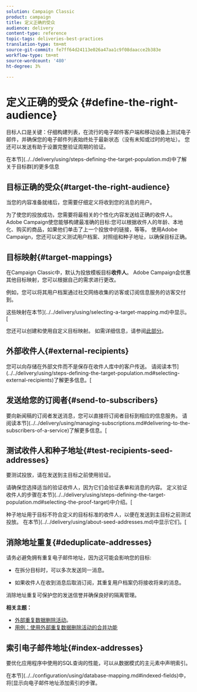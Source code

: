 ```yaml
---
solution: Campaign Classic
product: campaign
title: 定义正确的受众
audience: delivery
content-type: reference
topic-tags: deliveries-best-practices
translation-type: tm+mt
source-git-commit: fe7ff64d24113e026a47aa1c9f08daacce2b383e
workflow-type: tm+mt
source-wordcount: '480'
ht-degree: 3%

---
```



# 定义正确的受众 {#define-the-right-audience}

目标人口是关键：仔细构建列表，在流行的电子邮件客户端和移动设备上测试电子邮件，并确保您的电子邮件列表始终处于最新状态（没有未知或过时的地址）。 您还可以发送有助于设置完整验证周期的验证。

在本节](../../delivery/using/steps-defining-the-target-population.md)中了解关于目标群[的更多信息

## 目标正确的受众{#target-the-right-audience}

当您的内容准备就绪后，您需要仔细定义将收到您的消息的用户。

为了使您的投放成功，您需要将最相关的个性化内容发送给正确的收件人。 Adobe Campaign使您能够构建最准确的目标:您可以根据收件人的年龄、本地化、购买的商品，如果他们单击了上一个投放中的链接，等等。 使用Adobe Campaign，您还可以定义测试用户档案、对照组和种子地址，以确保目标正确。

## 目标映射{#target-mappings}

在Campaign Classic中，默认为投放模板目标&#x200B;**收件人**。 Adobe Campaign会优惠其他目标映射，您可以根据自己的需求进行更改。

例如，您可以将其用户档案通过社交网络收集的访客或订阅信息服务的访客交付到。

这些映射在本节](../../delivery/using/selecting-a-target-mapping.md)中显示。[

您还可以创建和使用自定义目标映射。 如需详细信息，请参阅[此部分](../../configuration/using/target-mapping.md)。

## 外部收件人{#external-recipients}

您可以向存储在外部文件而不是保存在收件人库中的客户传送。 请阅读本节](../../delivery/using/steps-defining-the-target-population.md#selecting-external-recipients)了解更多信息。[

## 发送给您的订阅者{#send-to-subscribers}

要向新闻稿的订阅者发送消息，您可以直接将订阅者目标到相应的信息服务。 请阅读本节](../../delivery/using/managing-subscriptions.md#delivering-to-the-subscribers-of-a-service)了解更多信息。[


## 测试收件人和种子地址{#test-recipients-seed-addresses}

要测试投放，请在发送到主目标之前使用验证。

请确保您选择适当的验证收件人，因为它们会验证表单和消息的内容。 定义验证收件人的步骤在本节](../../delivery/using/steps-defining-the-target-population.md#selecting-the-proof-target)中介绍。[

种子地址用于目标不符合定义的目标标准的收件人，以便在发送到主目标之前测试投放。 在本节](../../delivery/using/about-seed-addresses.md)中显示它们。[

## 消除地址重复{#deduplicate-addresses}

请务必避免拥有重复电子邮件地址，因为这可能会影响您的目标:

* 在拆分目标时，可以多次发送同一消息。

* 如果收件人在收到消息后取消订阅，其重复用户档案仍将接收将来的消息。

消除地址重复可保护您的发送信誉并确保良好的隔离管理。

**相关主题：**

* [外部重复数据删除活动](../../workflow/using/deduplication.md)。
* [用例：使用外部重复数据删除活动的合并功能](../../workflow/using/deduplication-merge.md)

## 索引电子邮件地址{#index-addresses}

要优化应用程序中使用的SQL查询的性能，可以从数据模式的主元素中声明索引。

在本节](../../configuration/using/database-mapping.md#indexed-fields)中，将[显示向电子邮件地址添加索引的步骤。
